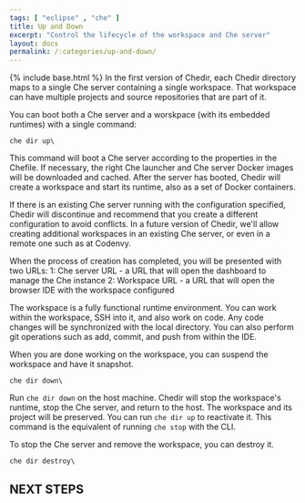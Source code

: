 ```yaml
---
tags: [ "eclipse" , "che" ]
title: Up and Down
excerpt: "Control the lifecycle of the workspace and Che server"
layout: docs
permalink: /:categories/up-and-down/
---
```

{% include base.html %}
In the first version of Chedir, each Chedir directory maps to a single Che server containing a single workspace. That workspace can have multiple projects and source repositories that are part of it.

You can boot both a Che server and a worskpace (with its embedded runtimes) with a single command:
```shell  
che dir up\
```
This command will boot a Che server according to the properties in the Chefile. If necessary, the right Che launcher and Che server Docker images will be downloaded and cached. After the server has booted, Chedir will create a workspace and start its runtime, also as a set of Docker containers.

If there is an existing Che server running with the configuration specified, Chedir will discontinue and recommend that you create a different configuration to avoid conflicts. In a future version of Chedir, we'll allow creating additional workspaces in an existing Che server, or even in a remote one such as at Codenvy.

When the process of creation has completed, you will be presented with two URLs:
1: Che server URL - a URL that will open the dashboard to manage the Che instance
2: Workspace URL - a URL that will open the browser IDE with the workspace configured

The workspace is a fully functional runtime environment. You can work within the workspace, SSH into it, and also work on code. Any code changes will be synchronized with the local directory. You can also perform git operations such as add, commit, and push from within the IDE.

When you are done working on the workspace, you can suspend the workspace and have it snapshot.
```shell  
che dir down\
```
Run `che dir down` on the host machine. Chedir will stop the workspace's runtime, stop the Che server, and return to the host. The workspace and its project will be preserved.  You can run `che dir up` to reactivate it. This command is the equivalent of running `che stop` with the CLI.

To stop the Che server and remove the workspace, you can destroy it.
```shell  
che dir destroy\
```
## NEXT STEPS
